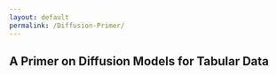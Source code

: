 ```yaml
---
layout: default
permalink: /Diffusion-Primer/
---
```

## A Primer on Diffusion Models for Tabular Data

